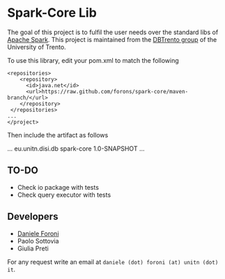 # Spark-Core Lib
The goal of this project is to fulfil the user needs over the standard libs of [Apache Spark](http://spark.apache.org/).
This project is maintained from the [DBTrento group](http://db.disi.unitn.eu) of the University of Trento.

To use this library, edit your pom.xml to match the following

```<project ...>
<repositories>
    <repository>
      <id>java.net</id>
      <url>https://raw.github.com/forons/spark-core/maven-branch/</url>
    </repository>
 </repositories>
...
</project>
```
Then include the artifact as follows

<project>
...
 <dependencies>
   <dependency>
     <groupId>eu.unitn.disi.db</groupId>
     <artifactId>spark-core</artifactId>
     <version>1.0-SNAPSHOT</version>
   </dependency>
 </dependencies>
 ...
</project>



## TO-DO
* Check io package with tests
* Check query executor with tests

## Developers 
* [Daniele Foroni](http://disi.unitn.it/~foroni)
* Paolo Sottovia
* Giulia Preti

For any request write an email at `daniele (dot) foroni (at) unitn (dot) it`.
